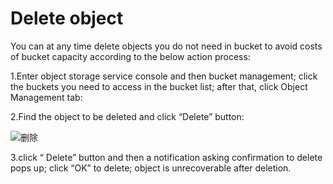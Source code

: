 # Delete object

You can at any time delete objects you do not need in bucket to avoid costs of bucket capacity according to the below action process:

1.Enter object storage service console and then bucket management; click the buckets you need to access in the bucket list; after that, click Object Management tab:

2.Find the object to be deleted and click “Delete” button:

![删除](https://github.com/jdcloudcom/cn/blob/edit/image/Object-Storage-Service/OSS-019.png)

3.click “ Delete” button and then a notification asking confirmation to delete pops up; click “OK” to delete; object is unrecoverable after deletion.
